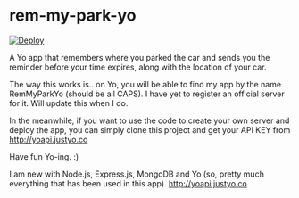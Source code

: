 # rem-my-park-yo

[![Deploy](https://www.herokucdn.com/deploy/button.png)](https://heroku.com/deploy?template=https://github.com/hijha/rem-my-park-yo)

A Yo app that remembers where you parked the car and sends you the reminder before your time expires, along with the location of your car.

The way this works is.. on Yo, you will be able to find my app by the name RemMyParkYo (should be all CAPS). 
I have yet to register an official server for it. Will update this when I do.

In the meanwhile, if you want to use the code to create your own server and deploy the app, you can simply clone this project and get your API KEY from http://yoapi.justyo.co

Have fun Yo-ing. :)



I am new with Node.js, Express.js, MongoDB and Yo (so, pretty much everything that has been used in this app).
http://yoapi.justyo.co
